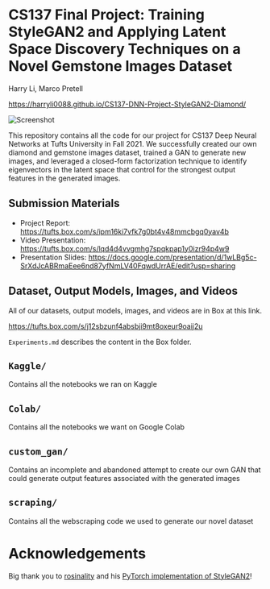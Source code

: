 # CS137 Final Project: Training StyleGAN2 and Applying Latent Space Discovery Techniques on a Novel Gemstone Images Dataset

Harry Li, Marco Pretell

https://harryli0088.github.io/CS137-DNN-Project-StyleGAN2-Diamond/

![Screenshot](036000.png)

This repository contains all the code for our project for CS137 Deep Neural Networks at Tufts University in Fall 2021. We successfully created our own diamond and gemstone images dataset, trained a GAN to generate new images, and leveraged a closed-form factorization technique to identify eigenvectors in the latent space that control for the strongest output features in the generated images.

## Submission Materials

- Project Report: https://tufts.box.com/s/ipm16ki7vfk7g0bt4v48mmcbgq0yav4b
- Video Presentation: https://tufts.box.com/s/lqd4d4vvgmhg7spqkpap1y0izr94p4w9
- Presentation Slides: https://docs.google.com/presentation/d/1wLBg5c-SrXdJcABRmaEee6nd87yfNmLV40FqwdUrrAE/edit?usp=sharing

## Dataset, Output Models, Images, and Videos

All of our datasets, output models, images, and videos are in Box at this link.

https://tufts.box.com/s/j12sbzunf4absbji9mt8oxeur9oaij2u

`Experiments.md` describes the content in the Box folder.

## `Kaggle/`

Contains all the notebooks we ran on Kaggle

## `Colab/`

Contains all the notebooks we want on Google Colab

## `custom_gan/`

Contains an incomplete and abandoned attempt to create our own GAN that could generate output features associated with the generated images

## `scraping/`

Contains all the webscraping code we used to generate our novel dataset


# Acknowledgements

Big thank you to [rosinality](https://github.com/rosinality) and his [PyTorch implementation of StyleGAN2](https://github.com/rosinality/stylegan2-pytorch)!